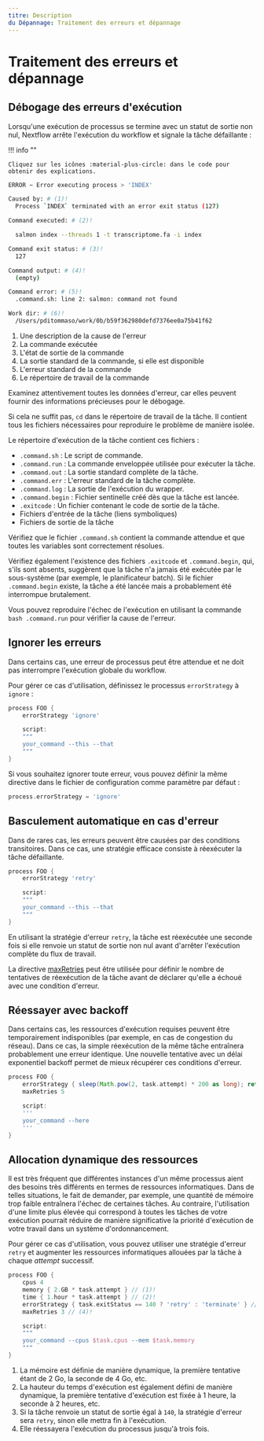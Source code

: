 ```yaml
---
titre: Description
du Dépannage: Traitement des erreurs et dépannage
---
```


# Traitement des erreurs et dépannage

## Débogage des erreurs d'exécution

Lorsqu'une exécution de processus se termine avec un statut de sortie non nul, Nextflow arrête l'exécution du workflow et signale la tâche défaillante :

!!! info ""

    Cliquez sur les icônes :material-plus-circle: dans le code pour obtenir des explications.

```bash
ERROR ~ Error executing process > 'INDEX'

Caused by: # (1)!
  Process `INDEX` terminated with an error exit status (127)

Command executed: # (2)!

  salmon index --threads 1 -t transcriptome.fa -i index

Command exit status: # (3)!
  127

Command output: # (4)!
  (empty)

Command error: # (5)!
  .command.sh: line 2: salmon: command not found

Work dir: # (6)!
  /Users/pditommaso/work/0b/b59f362980defd7376ee0a75b41f62
```

1. Une description de la cause de l'erreur
2. La commande exécutée
3. L'état de sortie de la commande
4. La sortie standard de la commande, si elle est disponible
5. L'erreur standard de la commande
6. Le répertoire de travail de la commande

Examinez attentivement toutes les données d'erreur, car elles peuvent fournir des informations précieuses pour le débogage.

Si cela ne suffit pas, `cd` dans le répertoire de travail de la tâche. Il contient tous les fichiers nécessaires pour reproduire le problème de manière isolée.

Le répertoire d'exécution de la tâche contient ces fichiers :

-   `.command.sh` : Le script de commande.
-   `.command.run` : La commande enveloppée utilisée pour exécuter la tâche.
-   `.command.out` : La sortie standard complète de la tâche.
-   `.command.err` : L'erreur standard de la tâche complète.
-   `.command.log` : La sortie de l'exécution du wrapper.
-   `.command.begin` : Fichier sentinelle créé dès que la tâche est lancée.
-   `.exitcode` : Un fichier contenant le code de sortie de la tâche.
-   Fichiers d'entrée de la tâche (liens symboliques)
-   Fichiers de sortie de la tâche

Vérifiez que le fichier `.command.sh` contient la commande attendue et que toutes les variables sont correctement résolues.

Vérifiez également l'existence des fichiers `.exitcode` et `.command.begin`, qui, s'ils sont absents, suggèrent que la tâche n'a jamais été exécutée par le sous-système (par exemple, le planificateur batch). Si le fichier `.command.begin` existe, la tâche a été lancée mais a probablement été interrompue brutalement.

Vous pouvez reproduire l'échec de l'exécution en utilisant la commande `bash .command.run` pour vérifier la cause de l'erreur.

## Ignorer les erreurs

Dans certains cas, une erreur de processus peut être attendue et ne doit pas interrompre l'exécution globale du workflow.

Pour gérer ce cas d'utilisation, définissez le processus `errorStrategy` à `ignore` :

```groovy linenums="1"
process FOO {
    errorStrategy 'ignore'

    script:
    """
    your_command --this --that
    """
}
```

Si vous souhaitez ignorer toute erreur, vous pouvez définir la même directive dans le fichier de configuration comme paramètre par défaut :

```groovy
process.errorStrategy = 'ignore'
```

## Basculement automatique en cas d'erreur

Dans de rares cas, les erreurs peuvent être causées par des conditions transitoires. Dans ce cas, une stratégie efficace consiste à réexécuter la tâche défaillante.

```groovy linenums="1"
process FOO {
    errorStrategy 'retry'

    script:
    """
    your_command --this --that
    """
}
```

En utilisant la stratégie d'erreur `retry`, la tâche est réexécutée une seconde fois si elle renvoie un statut de sortie non nul avant d'arrêter l'exécution complète du flux de travail.

La directive [maxRetries](https://www.nextflow.io/docs/latest/process.html#maxretries) peut être utilisée pour définir le nombre de tentatives de réexécution de la tâche avant de déclarer qu'elle a échoué avec une condition d'erreur.

## Réessayer avec backoff

Dans certains cas, les ressources d'exécution requises peuvent être temporairement indisponibles (par exemple, en cas de congestion du réseau). Dans ce cas, la simple réexécution de la même tâche entraînera probablement une erreur identique. Une nouvelle tentative avec un délai exponentiel backoff permet de mieux récupérer ces conditions d'erreur.

```groovy linenums="1"
process FOO {
    errorStrategy { sleep(Math.pow(2, task.attempt) * 200 as long); return 'retry' }
    maxRetries 5

    script:
    '''
    your_command --here
    '''
}
```

## Allocation dynamique des ressources

Il est très fréquent que différentes instances d'un même processus aient des besoins très différents en termes de ressources informatiques. Dans de telles situations, le fait de demander, par exemple, une quantité de mémoire trop faible entraînera l'échec de certaines tâches. Au contraire, l'utilisation d'une limite plus élevée qui correspond à toutes les tâches de votre exécution pourrait réduire de manière significative la priorité d'exécution de votre travail dans un système d'ordonnancement.

Pour gérer ce cas d'utilisation, vous pouvez utiliser une stratégie d'erreur `retry` et augmenter les ressources informatiques allouées par la tâche à chaque _attempt_ successif.

```groovy linenums="1"
process FOO {
    cpus 4
    memory { 2.GB * task.attempt } // (1)!
    time { 1.hour * task.attempt } // (2)!
    errorStrategy { task.exitStatus == 140 ? 'retry' : 'terminate' } // (3)!
    maxRetries 3 // (4)!

    script:
    """
    your_command --cpus $task.cpus --mem $task.memory
    """
}
```

1. La mémoire est définie de manière dynamique, la première tentative étant de 2 Go, la seconde de 4 Go, etc.
2. La hauteur du temps d'exécution est également défini de manière dynamique, la première tentative d'exécution est fixée à 1 heure, la seconde à 2 heures, etc.
3. Si la tâche renvoie un statut de sortie égal à `140`, la stratégie d'erreur sera `retry`, sinon elle mettra fin à l'exécution.
4. Elle réessayera l'exécution du processus jusqu'à trois fois.
